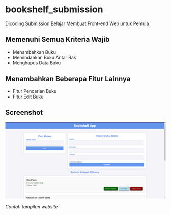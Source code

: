 # bookshelf_submission
Dicoding Submission Belajar Membuat Front-end Web untuk Pemula

## Memenuhi Semua Kriteria Wajib

- Menambahkan Buku
- Memindahkan Buku Antar Rak
- Menghapus Data Buku

## Menambahkan Beberapa Fitur Lainnya

- Fitur Pencarian Buku
- Fitur Edit Buku

## Screenshot

![Tampilan Website](image/Screenshot_1.png)

*Contoh tampilan website*
